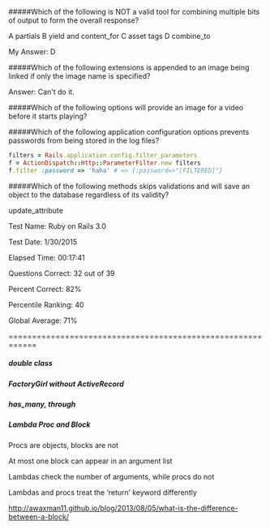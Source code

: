 #####Which of the following is NOT a valid tool for combining multiple bits of output to form the overall response?

A		partials
B		yield and content_for
C		asset tags
D		combine_to

My Answer: D


#####Which of the following extensions is appended to an image being linked if only the image name is specified?

Answer: Can't do it.



#####Which of the following options will provide an image for a video before it starts playing?



#####Which of the following application configuration options prevents passwords from being stored in the log files?

```ruby
filters = Rails.application.config.filter_parameters
f = ActionDispatch::Http::ParameterFilter.new filters
f.filter :password => 'haha' # => {:password=>"[FILTERED]"}
```

#####Which of the following methods skips validations and will save an object to the database regardless of its validity?

update_attribute


Test Name:	Ruby on Rails 3.0

Test Date:	1/30/2015

Elapsed Time:	00:17:41

Questions Correct:	32 out of 39

Percent Correct:	82%

Percentile Ranking:	40

Global Average:	71%



============================================================
##### double class

#####  FactoryGirl without ActiveRecord

##### has_many, through

##### Lambda Proc and Block

Procs are objects, blocks are not

At most one block can appear in an argument list

Lambdas check the number of arguments, while procs do not

Lambdas and procs treat the ‘return’ keyword differently

http://awaxman11.github.io/blog/2013/08/05/what-is-the-difference-between-a-block/
